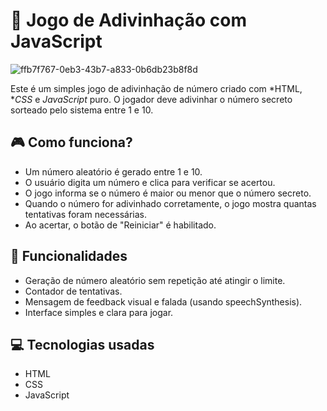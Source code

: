 # 🔢 Jogo de Adivinhação com JavaScript

![ffb7f767-0eb3-43b7-a833-0b6db23b8f8d](https://github.com/user-attachments/assets/a105b0a9-763a-4c37-88fe-e4f95fa062ce)


Este é um simples jogo de adivinhação de número criado com *HTML, **CSS* e *JavaScript* puro. O jogador deve adivinhar o número secreto sorteado pelo sistema entre 1 e 10.

## 🎮 Como funciona?

- Um número aleatório é gerado entre 1 e 10.
- O usuário digita um número e clica para verificar se acertou.
- O jogo informa se o número é maior ou menor que o número secreto.
- Quando o número for adivinhado corretamente, o jogo mostra quantas tentativas foram necessárias.
- Ao acertar, o botão de "Reiniciar" é habilitado.

## 🧠 Funcionalidades

- Geração de número aleatório sem repetição até atingir o limite.
- Contador de tentativas.
- Mensagem de feedback visual e falada (usando speechSynthesis).
- Interface simples e clara para jogar.

## 💻 Tecnologias usadas

- HTML
- CSS
- JavaScript


